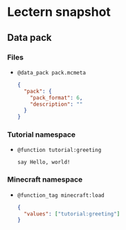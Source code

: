 # Lectern snapshot

## Data pack

### Files

- `@data_pack pack.mcmeta`

  ```json
  {
    "pack": {
      "pack_format": 6,
      "description": ""
    }
  }
  ```

### Tutorial namespace

- `@function tutorial:greeting`

  ```mcfunction
  say Hello, world!
  ```

### Minecraft namespace

- `@function_tag minecraft:load`

  ```json
  {
    "values": ["tutorial:greeting"]
  }
  ```
